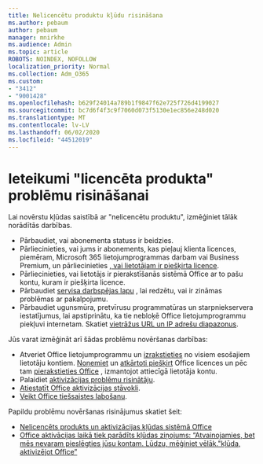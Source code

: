 ```yaml
---
title: Nelicencētu produktu kļūdu risināšana
ms.author: pebaum
author: pebaum
manager: mnirkhe
ms.audience: Admin
ms.topic: article
ROBOTS: NOINDEX, NOFOLLOW
localization_priority: Normal
ms.collection: Adm_O365
ms.custom:
- "3412"
- "9001428"
ms.openlocfilehash: b629f24014a789b1f9847f62e725f726d4199027
ms.sourcegitcommit: bc7d6f4f3c9f7060d073f5130e1ec856e248d020
ms.translationtype: MT
ms.contentlocale: lv-LV
ms.lasthandoff: 06/02/2020
ms.locfileid: "44512019"
---
```

# <a name="suggestions-for-solving-unlicensed-product-errors"></a>Ieteikumi "licencēta produkta" problēmu risināšanai

Lai novērstu kļūdas saistībā ar "nelicencētu produktu", izmēģiniet tālāk norādītās darbības.

- Pārbaudiet, vai abonementa statuss ir beidzies.
- Pārliecinieties, vai jums ir abonements, kas pieļauj klienta licences, piemēram, Microsoft 365 lietojumprogrammas darbam vai Business Premium, un pārliecinieties [, vai lietotājam ir piešķirta licence](https://docs.microsoft.com/microsoft-365/admin/add-users/add-users). 
- Pārliecinieties, vai lietotājs ir pierakstīšanās sistēmā Office ar to pašu kontu, kuram ir piešķirta licence.
- Pārbaudiet [servisa darbspējas lapu](https://docs.microsoft.com/office365/enterprise/view-service-health) , lai redzētu, vai ir zināmas problēmas ar pakalpojumu.
- Pārbaudiet ugunsmūra, pretvīrusu programmatūras un starpniekservera iestatījumus, lai apstiprinātu, ka tie nebloķē Office lietojumprogrammu piekļuvi internetam. Skatiet [vietrāžus URL un IP adrešu diapazonus](https://docs.microsoft.com/office365/enterprise/urls-and-ip-address-ranges).

Jūs varat izmēģināt arī šādas problēmu novēršanas darbības: 

- Atveriet Office lietojumprogrammu un [izrakstieties](https://support.office.com/article/5a20dc11-47e9-4b6f-945d-478cb6d92071) no visiem esošajiem lietotāju kontiem. [Noņemiet](https://docs.microsoft.com/microsoft-365/admin/manage/remove-licenses-from-users) un [atkārtoti piešķirt](https://docs.microsoft.com/microsoft-365/admin/manage/assign-licenses-to-users) Office licences un pēc tam [pierakstieties Office](https://support.office.com/article/628ea040-f265-49de-b986-be09c3ebf8a9) , izmantojot attiecīgā lietotāja kontu.
- Palaidiet [aktivizācijas problēmu risinātāju](https://aka.ms/SARA-OfficeActivation-Alchemy).
- [Atiestatīt Office aktivizācijas stāvokli](https://docs.microsoft.com/office365/troubleshoot/activation/reset-office-365-proplus-activation-state). 
- [Veikt Office tiešsaistes labošanu](https://support.office.com/Article/7821d4b6-7c1d-4205-aa0e-a6b40c5bb88b).

Papildu problēmu novēršanas risinājumus skatiet šeit: 

- [Nelicencēts produkts un aktivizācijas kļūdas sistēmā Office](https://support.office.com/Article/0d23d3c0-c19c-4b2f-9845-5344fedc4380)
- [Office aktivācijas laikā tiek parādīts kļūdas ziņojums: “Atvainojamies, bet mēs nevaram pieslēgties jūsu kontam. Lūdzu, mēģiniet vēlāk."kļūda, aktivizējot Office”](https://docs.microsoft.com/office/troubleshoot/activation-installation/issue-when-activate-office-from-office-365)